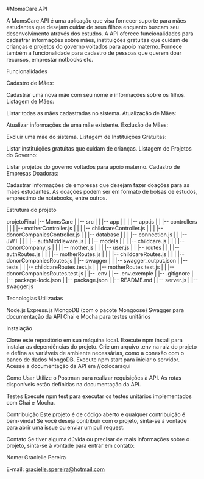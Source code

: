 #MomsCare API

A MomsCare API é uma aplicação que visa fornecer suporte para mães estudantes que desejam cuidar de seus filhos enquanto buscam seu desenvolvimento através dos estudos. 
A API oferece funcionalidades para cadastrar informações sobre mães, instituições gratuitas que cuidam de crianças e projetos do governo voltados para apoio materno.
Fornece também a funcionalidade para cadastro de pessoas que querem doar recursos, emprestar notbooks etc.

Funcionalidades

Cadastro de Mães:

Cadastrar uma nova mãe com seu nome e informações sobre os filhos.
Listagem de Mães:

Listar todas as mães cadastradas no sistema.
Atualização de Mães:

Atualizar informações de uma mãe existente.
Exclusão de Mães:

Excluir uma mãe do sistema.
Listagem de Instituições Gratuitas:

Listar instituições gratuitas que cuidam de crianças.
Listagem de Projetos do Governo:

Listar projetos do governo voltados para apoio materno.
Cadastro de Empresas Doadoras:

Cadastrar informações de empresas que desejam fazer doações para as mães estudantes. As doações podem ser em formato de bolsas de estudos, empréstimo de notebooks, entre outros.

Estrutura do projeto

projetoFinal
|-- MomsCare
|   |-- src
|   |   |-- app
|   |   |   |-- app.js
|   |   |-- controllers
|   |   |   |-- motherController.js
|   |   |   |-- childcareController.js
|   |   |   |-- donorCompaniesController.js
|   |   |-- database
|   |   |   |-- connection.js
|   |   |-- JWT
|   |   |   |-- authMiddleware.js
|   |   |-- models
|   |   |   |-- childcare.js
|   |   |   |-- donorCompany.js
|   |   |   |-- mother.js
|   |   |   |-- user.js
|   |   |-- routes
|   |   |   |-- authRoutes.js
|   |   |   |-- motherRoutes.js
|   |   |   |-- childcareRoutes.js
|   |   |   |-- donorCompaniesRoutes.js
|   |-- swagger
|   |   |-- swagger_output.json
|   |-- tests
|   |   |-- childcareRoutes.test.js
|   |   |-- motherRoutes.test.js
|   |   |-- donorCompaniesRoutes.test.js
|   |-- .env
|   |-- .env.exemple
|   |-- .gitignore
|   |-- package-lock.json
|   |-- package.json
|   |-- README.md
|   |-- server.js
|   |-- swagger.js


Tecnologias Utilizadas

Node.js
Express.js
MongoDB (com o pacote Mongoose)
Swagger para documentação da API
Chai e Mocha para testes unitários

Instalação

Clone este repositório em sua máquina local.
Execute npm install para instalar as dependências do projeto.
Crie um arquivo .env na raiz do projeto e defina as variáveis de ambiente necessárias, como a conexão com o banco de dados MongoDB.
Execute npm start para iniciar o servidor.
Acesse a documentação da API em //colocaraqui

Como Usar
Utilize o Postman para realizar requisições à API. As rotas disponíveis estão definidas na documentação da API.


Testes
Execute npm test para executar os testes unitários implementados com Chai e Mocha.

Contribuição
Este projeto é de código aberto e qualquer contribuição é bem-vinda! Se você deseja contribuir com o projeto, sinta-se à vontade para abrir uma issue ou enviar um pull request.


Contato
Se tiver alguma dúvida ou precisar de mais informações sobre o projeto, sinta-se à vontade para entrar em contato:

Nome: Gracielle Pereira

E-mail: gracielle.spereira@hotmail.com
